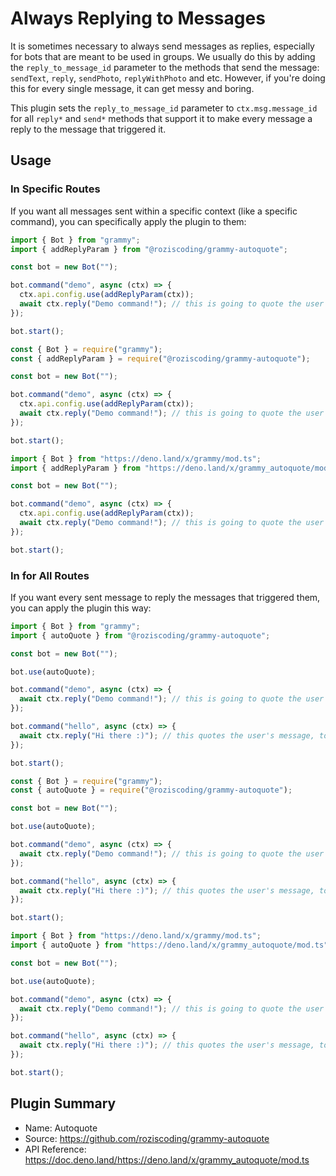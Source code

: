 # Always Replying to Messages

<TagGroup><Tag type="thirdparty" desc="This plugin is maintained by a third party"/><Tag type="deno" desc="This plugin is compatible with Deno"/><Tag type="nodejs" desc="This plugin is compatible with Node.js"/></TagGroup>

It is sometimes necessary to always send messages as replies, especially for bots that are meant to be used in groups.
We usually do this by adding the `reply_to_message_id` parameter to the methods that send the message: `sendText`, `reply`, `sendPhoto`, `replyWithPhoto` and etc.
However, if you're doing this for every single message, it can get messy and boring.

This plugin sets the `reply_to_message_id` parameter to `ctx.msg.message_id` for all `reply*` and `send*` methods that support it to make every message a reply to the message that triggered it.

## Usage

### In Specific Routes

If you want all messages sent within a specific context (like a specific command), you can specifically apply the plugin to them:

<CodeGroup>
  <CodeGroupItem title="TypeScript" active>

```ts
import { Bot } from "grammy";
import { addReplyParam } from "@roziscoding/grammy-autoquote";

const bot = new Bot("");

bot.command("demo", async (ctx) => {
  ctx.api.config.use(addReplyParam(ctx));
  await ctx.reply("Demo command!"); // this is going to quote the user's message
});

bot.start();
```

</CodeGroupItem>
  <CodeGroupItem title="JavaScript">

```js
const { Bot } = require("grammy");
const { addReplyParam } = require("@roziscoding/grammy-autoquote");

const bot = new Bot("");

bot.command("demo", async (ctx) => {
  ctx.api.config.use(addReplyParam(ctx));
  await ctx.reply("Demo command!"); // this is going to quote the user's message
});

bot.start();
```

</CodeGroupItem>
  <CodeGroupItem title="Deno">

```ts
import { Bot } from "https://deno.land/x/grammy/mod.ts";
import { addReplyParam } from "https://deno.land/x/grammy_autoquote/mod.ts";

const bot = new Bot("");

bot.command("demo", async (ctx) => {
  ctx.api.config.use(addReplyParam(ctx));
  await ctx.reply("Demo command!"); // this is going to quote the user's message
});

bot.start();
```

</CodeGroupItem>
</CodeGroup>

### In for All Routes

If you want every sent message to reply the messages that triggered them, you can apply the plugin this way:

<CodeGroup>
  <CodeGroupItem title="TypeScript" active>

```ts
import { Bot } from "grammy";
import { autoQuote } from "@roziscoding/grammy-autoquote";

const bot = new Bot("");

bot.use(autoQuote);

bot.command("demo", async (ctx) => {
  await ctx.reply("Demo command!"); // this is going to quote the user's message
});

bot.command("hello", async (ctx) => {
  await ctx.reply("Hi there :)"); // this quotes the user's message, too
});

bot.start();
```

</CodeGroupItem>
  <CodeGroupItem title="JavaScript">

```js
const { Bot } = require("grammy");
const { autoQuote } = require("@roziscoding/grammy-autoquote");

const bot = new Bot("");

bot.use(autoQuote);

bot.command("demo", async (ctx) => {
  await ctx.reply("Demo command!"); // this is going to quote the user's message
});

bot.command("hello", async (ctx) => {
  await ctx.reply("Hi there :)"); // this quotes the user's message, too
});

bot.start();
```

</CodeGroupItem>
  <CodeGroupItem title="Deno">

```ts
import { Bot } from "https://deno.land/x/grammy/mod.ts";
import { autoQuote } from "https://deno.land/x/grammy_autoquote/mod.ts";

const bot = new Bot("");

bot.use(autoQuote);

bot.command("demo", async (ctx) => {
  await ctx.reply("Demo command!"); // this is going to quote the user's message
});

bot.command("hello", async (ctx) => {
  await ctx.reply("Hi there :)"); // this quotes the user's message, too
});

bot.start();
```

</CodeGroupItem>
</CodeGroup>

## Plugin Summary

- Name: Autoquote
- Source: <https://github.com/roziscoding/grammy-autoquote>
- API Reference: <https://doc.deno.land/https://deno.land/x/grammy_autoquote/mod.ts>
